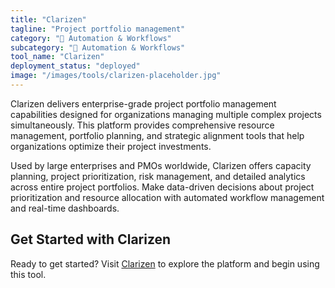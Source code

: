 ```yaml
---
title: "Clarizen"
tagline: "Project portfolio management"
category: "🔄 Automation & Workflows"
subcategory: "🔄 Automation & Workflows"
tool_name: "Clarizen"
deployment_status: "deployed"
image: "/images/tools/clarizen-placeholder.jpg"
---
```

Clarizen delivers enterprise-grade project portfolio management capabilities designed for organizations managing multiple complex projects simultaneously. This platform provides comprehensive resource management, portfolio planning, and strategic alignment tools that help organizations optimize their project investments.

Used by large enterprises and PMOs worldwide, Clarizen offers capacity planning, project prioritization, risk management, and detailed analytics across entire project portfolios. Make data-driven decisions about project prioritization and resource allocation with automated workflow management and real-time dashboards.

## Get Started with Clarizen

Ready to get started? Visit [Clarizen](https://www.clarizen.com) to explore the platform and begin using this tool.